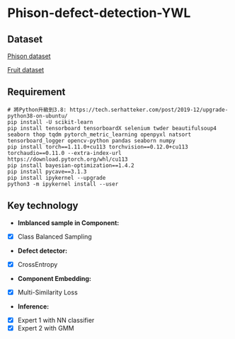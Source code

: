 # Phison-defect-detection-YWL

## Dataset

[Phison dataset](https://github.com/jason211346/Phison-defect-detection-YWL/tree/main/Phison_dataset)  

[Fruit dataset](https://github.com/jason211346/Phison-defect-detection-YWL/tree/main/Fruit_dataset)  


## Requirement
```
# 將Python升級到3.8: https://tech.serhatteker.com/post/2019-12/upgrade-python38-on-ubuntu/
pip install -U scikit-learn
pip install tensorboard tensorboardX selenium twder beautifulsoup4 seaborn thop tqdm pytorch_metric_learning openpyxl natsort tensorboard_logger opencv-python pandas seaborn numpy
pip install torch==1.11.0+cu113 torchvision==0.12.0+cu113 torchaudio==0.11.0 --extra-index-url https://download.pytorch.org/whl/cu113
pip install bayesian-optimization==1.4.2
pip install pycave==3.1.3
pip install ipykernel --upgrade
python3 -m ipykernel install --user
```

## Key technology
- **Imblanced sample in Component:**
- [x] Class Balanced Sampling
- **Defect detector:**
- [x] CrossEntropy
- **Component Embedding:**
- [x] Multi-Similarity Loss

- **Inference:**
- [x] Expert 1 with NN classifier
- [x] Expert 2 with GMM
